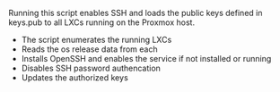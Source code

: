 Running this script enables SSH and loads the public keys defined in keys.pub to all LXCs running on the Proxmox host.
- The script enumerates the running LXCs
- Reads the os release data from each
- Installs OpenSSH and enables the service if not installed or running
- Disables SSH password authencation
- Updates the authorized keys
